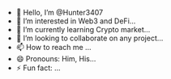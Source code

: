 - 👋 Hello, I’m @Hunter3407
- 👀 I’m interested in Web3 and DeFi...
- 🌱 I’m currently learning Crypto market...
- 💞️ I’m looking to collaborate on any project...
- 📫 How to reach me ...
- 😄 Pronouns: Him, His...
- ⚡ Fun fact: ...

<!---
Hunter3407/Hunter3407 is a ✨ special ✨ repository because its `README.md` (this file) appears on your GitHub profile.
You can click the Preview link to take a look at your changes.
--->
